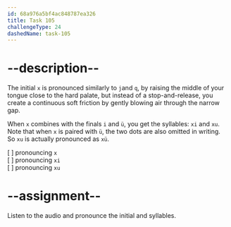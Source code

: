 ```yaml
---
id: 68a976a5bf4ac848787ea326
title: Task 105
challengeType: 24
dashedName: task-105
---
```


<!--SPEAKING-->

<!-- (Audio) A: x, xi, xu -->

# --description--

The initial `x` is pronounced similarly to `j`and `q`, by raising the middle of your tongue close to the hard palate, but instead of a stop-and-release, you create a continuous soft friction by gently blowing air through the narrow gap.

When `x` combines with the finals `i` and `ü`, you get the syllables: `xi` and `xu`. Note that when `x` is paired with `ü`, the two dots are also omitted in writing. So `xu` is actually pronounced as `xü`.

[ ] pronouncing `x`  
[ ] pronouncing `xi`  
[ ] pronouncing `xu`

# --assignment--

Listen to the audio and pronounce the initial and syllables.
